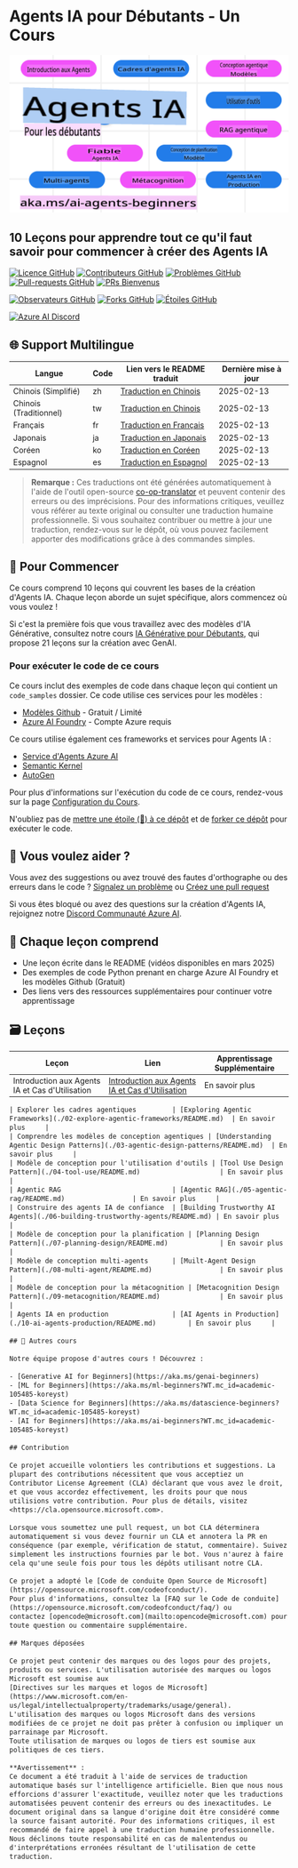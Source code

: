 # Agents IA pour Débutants - Un Cours

![IA Générative pour Débutants](../../translated_images/repo-thumbnail.fdd5f487bb7274d4a08459d76907ec4914de268c99637e9af082b1d3eb0730e2.fr.png?WT.mc_id=academic-105485-koreyst)

## 10 Leçons pour apprendre tout ce qu'il faut savoir pour commencer à créer des Agents IA

[![Licence GitHub](https://img.shields.io/github/license/microsoft/ai-agents-for-beginners.svg)](https://github.com/microsoft/ai-agents-for-beginners/blob/master/LICENSE?WT.mc_id=academic-105485-koreyst)
[![Contributeurs GitHub](https://img.shields.io/github/contributors/microsoft/ai-agents-for-beginners.svg)](https://GitHub.com/microsoft/ai-agents-for-beginners/graphs/contributors/?WT.mc_id=academic-105485-koreyst)
[![Problèmes GitHub](https://img.shields.io/github/issues/microsoft/ai-agents-for-beginners.svg)](https://GitHub.com/microsoft/ai-agents-for-beginners/issues/?WT.mc_id=academic-105485-koreyst)
[![Pull-requests GitHub](https://img.shields.io/github/issues-pr/microsoft/ai-agents-for-beginners.svg)](https://GitHub.com/microsoft/ai-agents-for-beginners/pulls/?WT.mc_id=academic-105485-koreyst)
[![PRs Bienvenus](https://img.shields.io/badge/PRs-welcome-brightgreen.svg?style=flat-square)](http://makeapullrequest.com?WT.mc_id=academic-105485-koreyst)

[![Observateurs GitHub](https://img.shields.io/github/watchers/microsoft/ai-agents-for-beginners.svg?style=social&label=Watch)](https://GitHub.com/microsoft/ai-agents-for-beginners/watchers/?WT.mc_id=academic-105485-koreyst)
[![Forks GitHub](https://img.shields.io/github/forks/microsoft/ai-agents-for-beginners.svg?style=social&label=Fork)](https://GitHub.com/microsoft/ai-agents-for-beginners/network/?WT.mc_id=academic-105485-koreyst)
[![Étoiles GitHub](https://img.shields.io/github/stars/microsoft/ai-agents-for-beginners.svg?style=social&label=Star)](https://GitHub.com/microsoft/ai-agents-for-beginners/stargazers/?WT.mc_id=academic-105485-koreyst)

[![Azure AI Discord](https://dcbadge.limes.pink/api/server/kzRShWzttr)](https://discord.gg/kzRShWzttr)

## 🌐 Support Multilingue

| Langue               | Code | Lien vers le README traduit                           | Dernière mise à jour |
|----------------------|------|------------------------------------------------------|-----------------------|
| Chinois (Simplifié)  | zh   | [Traduction en Chinois](../zh/README.md)  | 2025-02-13           |
| Chinois (Traditionnel)| tw   | [Traduction en Chinois](../tw/README.md)  | 2025-02-13           |
| Français             | fr   | [Traduction en Français](./README.md) | 2025-02-13           |
| Japonais             | ja   | [Traduction en Japonais](../ja/README.md) | 2025-02-13           |
| Coréen               | ko   | [Traduction en Coréen](../ko/README.md)   | 2025-02-13           |
| Espagnol             | es   | [Traduction en Espagnol](../es/README.md) | 2025-02-13           |

> **Remarque :**
> Ces traductions ont été générées automatiquement à l'aide de l'outil open-source [co-op-translator](https://github.com/Azure/co-op-translator) et peuvent contenir des erreurs ou des imprécisions. Pour des informations critiques, veuillez vous référer au texte original ou consulter une traduction humaine professionnelle. Si vous souhaitez contribuer ou mettre à jour une traduction, rendez-vous sur le dépôt, où vous pouvez facilement apporter des modifications grâce à des commandes simples.

## 🌱 Pour Commencer

Ce cours comprend 10 leçons qui couvrent les bases de la création d'Agents IA. Chaque leçon aborde un sujet spécifique, alors commencez où vous voulez !

Si c'est la première fois que vous travaillez avec des modèles d'IA Générative, consultez notre cours [IA Générative pour Débutants](https://aka.ms/genai-beginners), qui propose 21 leçons sur la création avec GenAI.

### Pour exécuter le code de ce cours

Ce cours inclut des exemples de code dans chaque leçon qui contient un `code_samples` dossier. Ce code utilise ces services pour les modèles :

- [Modèles Github](https://aka.ms/ai-agents-beginners/github-models) - Gratuit / Limité
- [Azure AI Foundry](https://aka.ms/ai-agents-beginners/ai-foundry) - Compte Azure requis

Ce cours utilise également ces frameworks et services pour Agents IA :

- [Service d'Agents Azure AI](https://aka.ms/ai-agents-beginners/ai-agent-service)
- [Semantic Kernel](https://aka.ms/ai-agents-beginners/semantic-kernel)
- [AutoGen](https://aka.ms/ai-agents/autogen)

Pour plus d'informations sur l'exécution du code de ce cours, rendez-vous sur la page [Configuration du Cours](./00-course-setup/README.md).

N'oubliez pas de [mettre une étoile (🌟) à ce dépôt](https://docs.github.com/en/get-started/exploring-projects-on-github/saving-repositories-with-stars?WT.mc_id=academic-105485-koreyst) et de [forker ce dépôt](https://github.com/microsoft/ai-agents-for-beginners/fork) pour exécuter le code.

## 🙏 Vous voulez aider ?

Vous avez des suggestions ou avez trouvé des fautes d'orthographe ou des erreurs dans le code ? [Signalez un problème](https://github.com/microsoft/ai-agents-for-beginners/issues?WT.mc_id=academic-105485-koreyst) ou [Créez une pull request](https://github.com/microsoft/ai-agents-for-beginners/pulls?WT.mc_id=academic-105485-koreyst)

Si vous êtes bloqué ou avez des questions sur la création d'Agents IA, rejoignez notre [Discord Communauté Azure AI](https://discord.gg/kzRShWzttr).

## 📂 Chaque leçon comprend

- Une leçon écrite dans le README (vidéos disponibles en mars 2025)
- Des exemples de code Python prenant en charge Azure AI Foundry et les modèles Github (Gratuit)
- Des liens vers des ressources supplémentaires pour continuer votre apprentissage

## 🗃️ Leçons

| **Leçon**                            | **Lien**                                   | **Apprentissage Supplémentaire** |
|---------------------------------------|--------------------------------------------|-----------------------------------|
| Introduction aux Agents IA et Cas d'Utilisation | [Introduction aux Agents IA et Cas d'Utilisation](./01-intro-to-ai-agents/README.md) | En savoir plus                   |
```
| Explorer les cadres agentiques         | [Exploring Agentic Frameworks](./02-explore-agentic-frameworks/README.md)  | En savoir plus     |
| Comprendre les modèles de conception agentiques | [Understanding Agentic Design Patterns](./03-agentic-design-patterns/README.md)  | En savoir plus     |
| Modèle de conception pour l'utilisation d'outils | [Tool Use Design Pattern](./04-tool-use/README.md)                    | En savoir plus     |
| Agentic RAG                            | [Agentic RAG](./05-agentic-rag/README.md)                 | En savoir plus     |
| Construire des agents IA de confiance  | [Building Trustworthy AI Agents](./06-building-trustworthy-agents/README.md) | En savoir plus     |
| Modèle de conception pour la planification | [Planning Design Pattern](./07-planning-design/README.md)             | En savoir plus     |
| Modèle de conception multi-agents      | [Muilt-Agent Design Pattern](./08-multi-agent/README.md)                 | En savoir plus     |
| Modèle de conception pour la métacognition | [Metacognition Design Pattern](./09-metacognition/README.md)               | En savoir plus     |
| Agents IA en production                | [AI Agents in Production](./10-ai-agents-production/README.md)        | En savoir plus     |

## 🎒 Autres cours

Notre équipe propose d'autres cours ! Découvrez :

- [Generative AI for Beginners](https://aka.ms/genai-beginners)
- [ML for Beginners](https://aka.ms/ml-beginners?WT.mc_id=academic-105485-koreyst)
- [Data Science for Beginners](https://aka.ms/datascience-beginners?WT.mc_id=academic-105485-koreyst)
- [AI for Beginners](https://aka.ms/ai-beginners?WT.mc_id=academic-105485-koreyst)

## Contribution

Ce projet accueille volontiers les contributions et suggestions. La plupart des contributions nécessitent que vous acceptiez un
Contributor License Agreement (CLA) déclarant que vous avez le droit, et que vous accordez effectivement, les droits pour que nous utilisions votre contribution. Pour plus de détails, visitez <https://cla.opensource.microsoft.com>.

Lorsque vous soumettez une pull request, un bot CLA déterminera automatiquement si vous devez fournir un CLA et annotera la PR en conséquence (par exemple, vérification de statut, commentaire). Suivez simplement les instructions fournies par le bot. Vous n'aurez à faire cela qu'une seule fois pour tous les dépôts utilisant notre CLA.

Ce projet a adopté le [Code de conduite Open Source de Microsoft](https://opensource.microsoft.com/codeofconduct/).
Pour plus d'informations, consultez la [FAQ sur le Code de conduite](https://opensource.microsoft.com/codeofconduct/faq/) ou
contactez [opencode@microsoft.com](mailto:opencode@microsoft.com) pour toute question ou commentaire supplémentaire.

## Marques déposées

Ce projet peut contenir des marques ou des logos pour des projets, produits ou services. L'utilisation autorisée des marques ou logos Microsoft est soumise aux
[Directives sur les marques et logos de Microsoft](https://www.microsoft.com/en-us/legal/intellectualproperty/trademarks/usage/general).
L'utilisation des marques ou logos Microsoft dans des versions modifiées de ce projet ne doit pas prêter à confusion ou impliquer un parrainage par Microsoft.
Toute utilisation de marques ou logos de tiers est soumise aux politiques de ces tiers.

**Avertissement** :  
Ce document a été traduit à l'aide de services de traduction automatique basés sur l'intelligence artificielle. Bien que nous nous efforcions d'assurer l'exactitude, veuillez noter que les traductions automatisées peuvent contenir des erreurs ou des inexactitudes. Le document original dans sa langue d'origine doit être considéré comme la source faisant autorité. Pour des informations critiques, il est recommandé de faire appel à une traduction humaine professionnelle. Nous déclinons toute responsabilité en cas de malentendus ou d'interprétations erronées résultant de l'utilisation de cette traduction.